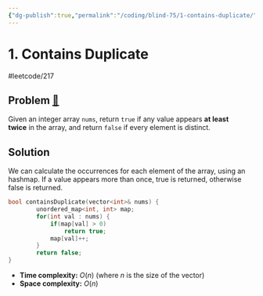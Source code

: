 ```yaml
---
{"dg-publish":true,"permalink":"/coding/blind-75/1-contains-duplicate/","created":"2023-07-24T12:09:32.705+02:00","updated":"2023-09-20T22:46:16.601+02:00"}
---
```


# 1. Contains Duplicate
#leetcode/217
## Problem [🔗](https://leetcode.com/problems/contains-duplicate)
Given an integer array `nums`, return `true` if any value appears **at least twice** in the array, and return `false` if every element is distinct.

## Solution
We can calculate the occurrences for each element of the array, using an hashmap. If a value appears more than once, true is returned, otherwise false is returned.
```cpp
bool containsDuplicate(vector<int>& nums) {
        unordered_map<int, int> map;
        for(int val : nums) {
            if(map[val] > 0)
                return true;
            map[val]++;
        }
        return false;
}
```
- **Time complexity:** $O(n)$ (where _n_ is the size of the vector)
- **Space complexity:** $O(n)$